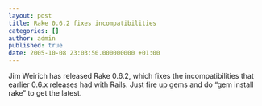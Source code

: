 ```yaml
---
layout: post
title: Rake 0.6.2 fixes incompatibilities
categories: []
author: admin
published: true
date: 2005-10-08 23:03:50.000000000 +01:00
---
```

<p>Jim Weirich has released Rake 0.6.2, which fixes the incompatibilities that earlier 0.6.x releases had with Rails. Just fire up gems and do &#8220;gem install rake&#8221; to get the latest.</p>